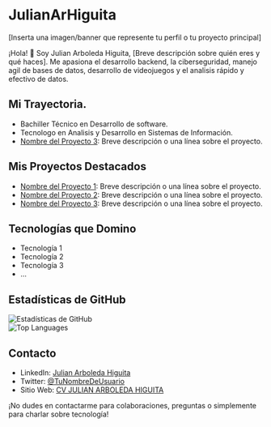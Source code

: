 # JulianArHiguita

[Inserta una imagen/banner que represente tu perfil o tu proyecto principal]

¡Hola! 👋 Soy Julian Arboleda Higuita, [Breve descripción sobre quién eres y qué haces]. Me apasiona el desarrollo backend, la ciberseguridad, manejo agil de bases de datos, desarrollo de videojuegos y el analisis rápido y efectivo de datos.  

## Mi Trayectoria.
- Bachiller Técnico en Desarrollo de software.
- Tecnologo en Analisis y Desarrollo en Sistemas de Información.
- [Nombre del Proyecto 3](enlace): Breve descripción o una línea sobre el proyecto.

## Mis Proyectos Destacados

- [Nombre del Proyecto 1](enlace): Breve descripción o una línea sobre el proyecto.
- [Nombre del Proyecto 2](enlace): Breve descripción o una línea sobre el proyecto.
- [Nombre del Proyecto 3](enlace): Breve descripción o una línea sobre el proyecto.

## Tecnologías que Domino

- Tecnología 1
- Tecnología 2
- Tecnología 3
- ...

## Estadísticas de GitHub

![Estadísticas de GitHub](https://github-readme-stats.vercel.app/api?username=JulianArHiguita&show_icons=true&theme=radical)  
![Top Languages](https://github-readme-stats.vercel.app/api/top-langs/?username=JulianArHiguita&layout=compact)


## Contacto

- LinkedIn: [Julian Arboleda Higuita](https://www.linkedin.com/in/julian-arboleda-higuita-7324ab1b4/)
- Twitter: [@TuNombreDeUsuario](enlace)
- Sitio Web: [CV JULIAN ARBOLEDA HIGUITA](https://julianarhiguita.github.io/CV/)

¡No dudes en contactarme para colaboraciones, preguntas o simplemente para charlar sobre tecnología!

